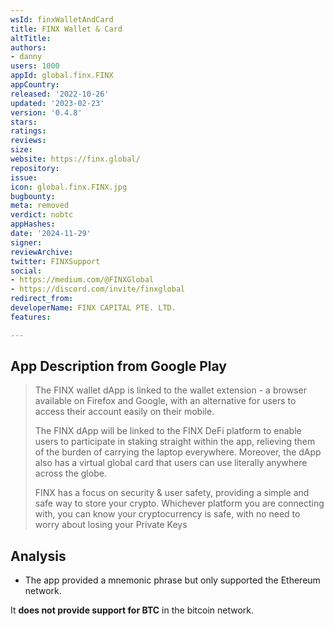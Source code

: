 ```yaml
---
wsId: finxWalletAndCard
title: FINX Wallet & Card
altTitle: 
authors:
- danny
users: 1000
appId: global.finx.FINX
appCountry: 
released: '2022-10-26'
updated: '2023-02-23'
version: '0.4.8'
stars: 
ratings: 
reviews: 
size: 
website: https://finx.global/
repository: 
issue: 
icon: global.finx.FINX.jpg
bugbounty: 
meta: removed
verdict: nobtc
appHashes: 
date: '2024-11-29'
signer: 
reviewArchive: 
twitter: FINXSupport
social:
- https://medium.com/@FINXGlobal
- https://discord.com/invite/finxglobal
redirect_from: 
developerName: FINX CAPITAL PTE. LTD.
features: 

---
```


## App Description from Google Play

> The FINX wallet dApp is linked to the wallet extension - a browser available on Firefox and Google, with an alternative for users to access their account easily on their mobile.
>
> The FINX dApp will be linked to the FINX DeFi platform to enable users to participate in staking straight within the app, relieving them of the burden of carrying the laptop everywhere. Moreover, the dApp also has a virtual global card that users can use literally anywhere across the globe.
>
> FINX has a focus on security & user safety, providing a simple and safe way to store your crypto. Whichever platform you are connecting with, you can know your cryptocurrency is safe, with no need to worry about losing your Private Keys

## Analysis

- The app provided a mnemonic phrase but only supported the Ethereum network. 

It **does not provide support for BTC** in the bitcoin network.